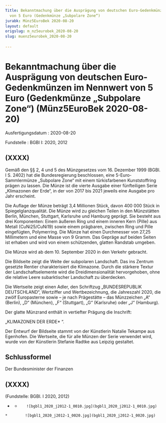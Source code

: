 ```yaml
---
Title: Bekanntmachung über die Ausprägung von deutschen Euro-Gedenkmünzen im Nennwert
  von 5 Euro (Gedenkmünze „Subpolare Zone“)
jurabk: Münz5EuroBek 2020-08-20
layout: default
origslug: m_nz5eurobek_2020-08-20
slug: muenz5eurobek_2020-08-20

---
```


# Bekanntmachung über die Ausprägung von deutschen Euro-Gedenkmünzen im Nennwert von 5 Euro (Gedenkmünze „Subpolare Zone“) (Münz5EuroBek 2020-08-20)

Ausfertigungsdatum
:   2020-08-20

Fundstelle
:   BGBl I: 2020, 2012


## (XXXX)

Gemäß den §§ 2, 4 und 5 des Münzgesetzes vom 16. Dezember 1999 (BGBl. I S. 2402) hat die Bundesregierung beschlossen, eine 5-Euro-Sammlermünze „Subpolare Zone“ mit einem türkisfarbenen Kunststoffring prägen zu lassen. Die Münze ist die vierte Ausgabe einer fünfteiligen Serie „Klimazonen der Erde“, in der von 2017 bis 2021 jeweils eine Ausgabe pro Jahr erscheint.

Die Auflage der Münze beträgt 3,4 Millionen Stück, davon 400 000 Stück in Spiegelglanzqualität. Die Münze wird zu gleichen Teilen in den Münzstätten Berlin, München, Stuttgart, Karlsruhe und Hamburg geprägt. Sie besteht aus drei Komponenten: Einem äußeren Ring und einem inneren Kern (Pille) aus Metall (CuNi25/CuNi19) sowie einem prägbaren, zwischen Ring und Pille eingefügten, Polymerring. Die Münze hat einen Durchmesser von 27,25 Millimetern und eine Masse von 9 Gramm. Das Gepräge auf beiden Seiten ist erhaben und wird von einem schützenden, glatten Randstab umgeben.

Die Münze wird ab dem 10. September 2020 in den Verkehr gebracht.

Die Bildseite zeigt die Weite der subpolaren Landschaft. Das ins Zentrum gesetzte Rentier charakterisiert die Klimazone. Durch die stärkere Textur der Landschaftselemente wird die Dreidimensionalität hervorgehoben, ohne die relative Leere subarktischer Landschaft zu überdecken.

Die Wertseite zeigt einen Adler, den Schriftzug „BUNDESREPUBLIK DEUTSCHLAND“, Wertziffer und Wertbezeichnung, die Jahreszahl 2020, die zwölf Europasterne sowie – je nach Prägestätte – das Münzzeichen „A“ (Berlin), „D“ (München), „F“ (Stuttgart), „G“ (Karlsruhe) oder „J“ (Hamburg).

Der glatte Münzrand enthält in vertiefter Prägung die Inschrift:

„KLIMAZONEN DER ERDE*             “.

Der Entwurf der Bildseite stammt von der Künstlerin Natalie Tekampe aus Egenhofen. Die Wertseite, die für alle Münzen der Serie verwendet wird, wurde von der Künstlerin Stefanie Radtke aus Leipzig gestaltet.


## Schlussformel

Der Bundesminister der Finanzen


## (XXXX)

(Fundstelle: BGBl. I 2020, 2012)



*    *        ![bgbl1_2020_j2012-1_0010.jpg](bgbl1_2020_j2012-1_0010.jpg)
    *        ![bgbl1_2020_j2012-1_0020.jpg](bgbl1_2020_j2012-1_0020.jpg)


